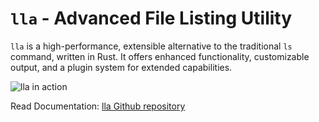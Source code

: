 # `lla` - Advanced File Listing Utility

`lla` is a high-performance, extensible alternative to the traditional `ls` command, written in Rust. It offers enhanced functionality, customizable output, and a plugin system for extended capabilities.

![lla in action](https://github.com/triyanox/lla/blob/main/lla.png?raw=true)

Read Documentation: [lla Github repository](https://github.com/triyanox/lla)